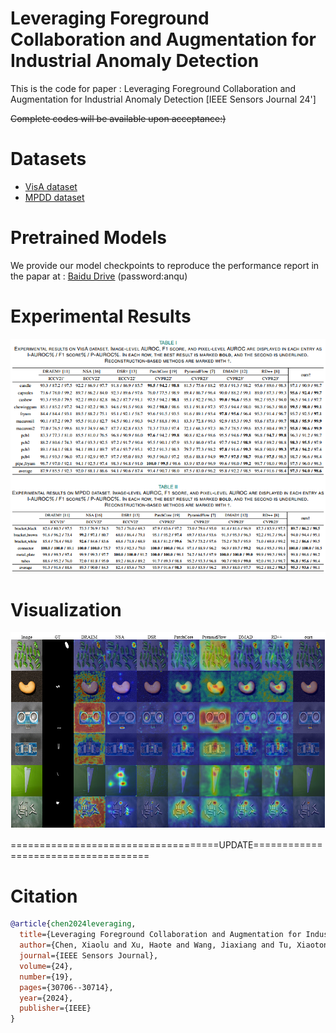 # Leveraging Foreground Collaboration and Augmentation for Industrial Anomaly Detection
This is the code for paper : Leveraging Foreground Collaboration and Augmentation for Industrial Anomaly Detection [IEEE Sensors Journal 24']

~~Complete codes will be available upon acceptance:)~~

# Datasets
* [VisA dataset](https://link.springer.com/chapter/10.1007/978-3-031-20056-4_23)
* [MPDD dataset](https://ieeexplore.ieee.org/abstract/document/9631567)

# Pretrained Models
We provide our model checkpoints to reproduce the performance report in the papar at : [Baidu Drive](https://pan.baidu.com/s/197I3k0q4FUchIrIxd9ABfQ) (password:anqu)

# Experimental Results
![image](https://github.com/gloriacxl/ForeCA/blob/main/figs/experimentalresults.PNG)

# Visualization
![image](https://github.com/gloriacxl/ForeCA/blob/main/figs/visualization.png)

====================================UPDATE====================================

# Citation
```bibtex
@article{chen2024leveraging,
  title={Leveraging Foreground Collaboration and Augmentation for Industrial Anomaly Detection},
  author={Chen, Xiaolu and Xu, Haote and Wang, Jiaxiang and Tu, Xiaotong and Ding, Xinghao and Huang, Yue},
  journal={IEEE Sensors Journal},
  volume={24},
  number={19},
  pages={30706--30714},
  year={2024},
  publisher={IEEE}
}
